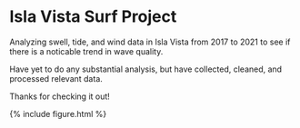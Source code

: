 # Isla Vista Surf Project

Analyzing swell, tide, and wind data in Isla Vista from 2017 to 2021 to see if there is a noticable trend in wave quality. <br/>

Have yet to do any substantial analysis, but have collected, cleaned, and processed relevant data. <br/>

Thanks for checking it out!

{% include figure.html %}
